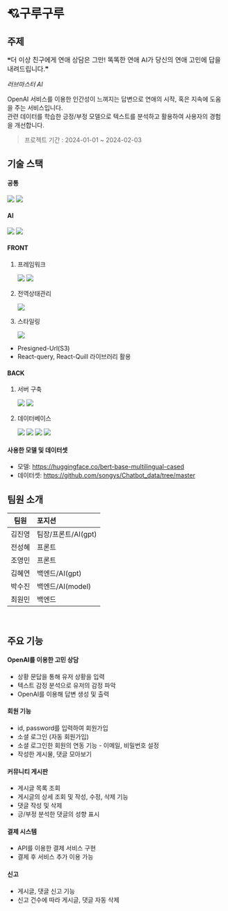 # 💘구루구루

## 주제

<p style="font-size: 15px;"> ❝더 이상 친구에게 연애 상담은 그만! 똑똑한 연애 AI가 당신의 연애 고민에 답을 내려드립니다.❞ </p>

_러브마스터 AI_

OpenAI 서비스를 이용한 인간성이 느껴지는 답변으로 연애의 시작, 혹은 지속에 도움을 주는 서비스입니다.<br/>관련 데이터를 학습한 긍정/부정 모델으로 텍스트를 분석하고 활용하여 사용자의 경험을 개선합니다.


> 프로젝트 기간 : 2024-01-01 ~ 2024-02-03


## 기술 스택

#### 공통

<img src="https://img.shields.io/badge/npm-CB3837?logo=npm&logoColor=white]"/> <img src="https://img.shields.io/badge/Typescript-3178C6?logo=Typescript&logoColor=white]"/>

#### AI

<img src="https://img.shields.io/badge/OpenAI-412991?logo=OpenAI&logoColor=white]"/> <img src="https://img.shields.io/badge/Flask-000000?logo=Flask&logoColor=white]"/>

#### FRONT

1. 프레임워크

   <img src="https://img.shields.io/badge/react-61DAFB?logo=react&logoColor=white]"/> <img src="https://img.shields.io/badge/next.js-000000?logo=Next.js&logoColor=white]"/>

2. 전역상태관리

   <img src="https://img.shields.io/badge/Redux-CC6699?logo=Redux&logoColor=white]"/>

3. 스타일링

   <img src="https://img.shields.io/badge/Tailwind CSS-06B6D4?logo=TailwindCSS&logoColor=white]"/>

- Presigned-Url(S3)
- React-query, React-Quill 라이브러리 활용

#### BACK

1. 서버 구축

   <img src="https://img.shields.io/badge/node.js-339933?style=flat&logo=node.js&logoColor=white"/> <img src="https://img.shields.io/badge/nestjs-E0234E?logo=nestjs&logoColor=white]"/>

2. 데이터베이스

   <img src="https://img.shields.io/badge/MySQL-5294E2?logo=MySQL&logoColor=white]"/> <img src="https://img.shields.io/badge/MongoDB-47A248?logo=MySQL&logoColor=white]"/> <img src="https://img.shields.io/badge/Amazon RDS-527FFF?logo=Amazon RDS&logoColor=white]"/> <img src="https://img.shields.io/badge/Amazon S3-569A31?logo=Amazon S3&logoColor=white]"/>

#### 사용한 모델 및 데이터셋

- 모델: https://huggingface.co/bert-base-multilingual-cased
- 데이터셋: https://github.com/songys/Chatbot_data/tree/master

## 팀원 소개

| 팀원   | 포지션              |
| ------ | :------------------ |
| 김진영 | 팀장/프론트/AI(gpt) |
| 전성혜 | 프론트              |
| 조영민 | 프론트              |
| 김혜연 | 백엔드/AI(gpt)      |
| 박수진 | 백엔드/AI(model)    |
| 최원민 | 백엔드              |

<br/>

## 주요 기능

#### OpenAI를 이용한 고민 상담

- 상황 문답을 통해 유저 상황을 입력
- 텍스트 감정 분석으로 유저의 감정 파악
- OpenAI를 이용해 답변 생성 및 출력

#### 회원 기능

- id, password를 입력하여 회원가입
- 소셜 로그인 (자동 회원가입)
- 소셜 로그인한 회원의 연동 기능 - 이메일, 비밀번호 설정
- 작성한 게시물, 댓글 모아보기

#### 커뮤니티 게시판

- 게시글 목록 조회
- 게시글의 상세 조회 및 작성, 수정, 삭제 기능
- 댓글 작성 및 삭제
- 긍/부정 분석한 댓글의 성향 표시

#### 결제 시스템

- API를 이용한 결제 서비스 구현
- 결제 후 서비스 추가 이용 가능

#### 신고

- 게시글, 댓글 신고 기능
- 신고 건수에 따라 게시글, 댓글 자동 삭제

